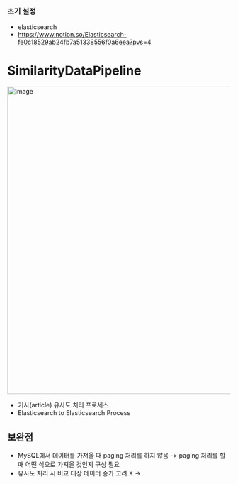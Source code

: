 ### 초기 설정
- elasticsearch
- https://www.notion.so/Elasticsearch-fe0c18529ab24fb7a51338556f0a6eea?pvs=4
# SimilarityDataPipeline
<img width="693" alt="image" src="https://github.com/BSMITSME/SimilarityDataPipeline/assets/77155103/25febb96-442f-4d2d-a896-44091aeb1757">

- 기사(article) 유사도 처리 프로세스 
- Elasticsearch to Elasticsearch Process

## 보완점
- MySQL에서 데이터를 가져올 때 paging 처리를 하지 않음 -> paging 처리를 할 때 어떤 식으로 가져올 것인지 구상 필요
- 유사도 처리 시 비교 대상 데이터 증가 고려 X -> 
